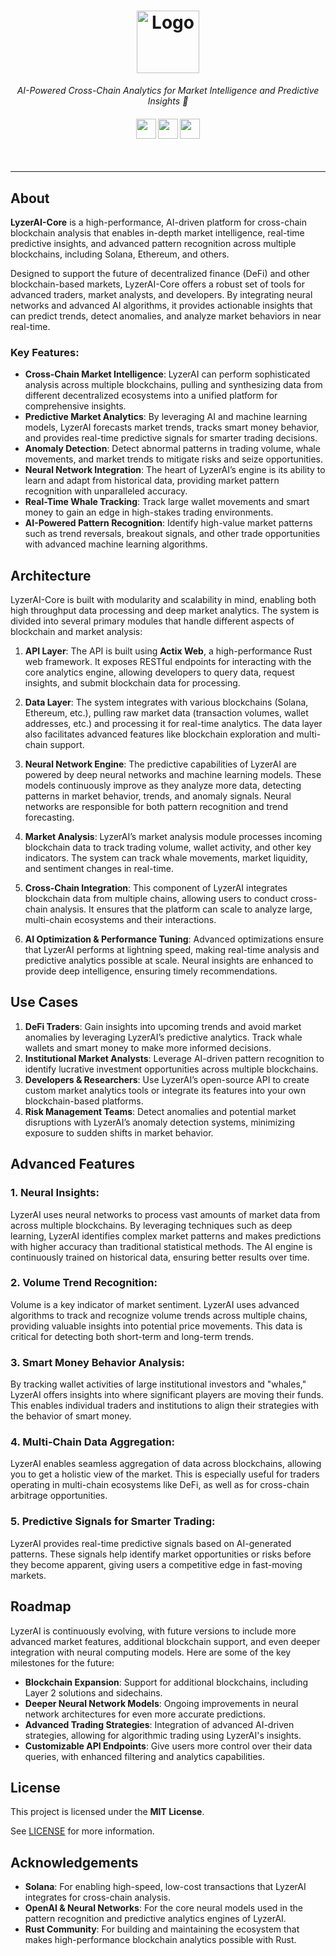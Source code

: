 <h1 align="center">
  <a href="https://github.com/LyzerAI/LyzerAI-Core">
    <!-- Logo placeholder, add logo image URL -->
    <img src="docs/images/logo.svg" alt="Logo" width="100" height="100">
  </a>
</h1>

<p align="center">
  <i align="center">AI-Powered Cross-Chain Analytics for Market Intelligence and Predictive Insights 🚀</i>
</p>

<h4 align="center">
   <img height="32" width="32" src="https://simpleicons.org/icons/solana.svg" />
  <img height="32" width="32" src="https://simpleicons.org/icons/rust.svg" />
  <img height="32" width="32" src="https://simpleicons.org/icons/javascript.svg" />
</h4>
<br />

---

## About

**LyzerAI-Core** is a high-performance, AI-driven platform for cross-chain blockchain analysis that enables in-depth market intelligence, real-time predictive insights, and advanced pattern recognition across multiple blockchains, including Solana, Ethereum, and others.

Designed to support the future of decentralized finance (DeFi) and other blockchain-based markets, LyzerAI-Core offers a robust set of tools for advanced traders, market analysts, and developers. By integrating neural networks and advanced AI algorithms, it provides actionable insights that can predict trends, detect anomalies, and analyze market behaviors in near real-time.

### Key Features:
- **Cross-Chain Market Intelligence**: LyzerAI can perform sophisticated analysis across multiple blockchains, pulling and synthesizing data from different decentralized ecosystems into a unified platform for comprehensive insights.
- **Predictive Market Analytics**: By leveraging AI and machine learning models, LyzerAI forecasts market trends, tracks smart money behavior, and provides real-time predictive signals for smarter trading decisions.
- **Anomaly Detection**: Detect abnormal patterns in trading volume, whale movements, and market trends to mitigate risks and seize opportunities.
- **Neural Network Integration**: The heart of LyzerAI’s engine is its ability to learn and adapt from historical data, providing market pattern recognition with unparalleled accuracy.
- **Real-Time Whale Tracking**: Track large wallet movements and smart money to gain an edge in high-stakes trading environments.
- **AI-Powered Pattern Recognition**: Identify high-value market patterns such as trend reversals, breakout signals, and other trade opportunities with advanced machine learning algorithms.

## Architecture

LyzerAI-Core is built with modularity and scalability in mind, enabling both high throughput data processing and deep market analytics. The system is divided into several primary modules that handle different aspects of blockchain and market analysis:

1. **API Layer**: The API is built using **Actix Web**, a high-performance Rust web framework. It exposes RESTful endpoints for interacting with the core analytics engine, allowing developers to query data, request insights, and submit blockchain data for processing.

2. **Data Layer**: The system integrates with various blockchains (Solana, Ethereum, etc.), pulling raw market data (transaction volumes, wallet addresses, etc.) and processing it for real-time analytics. The data layer also facilitates advanced features like blockchain exploration and multi-chain support.

3. **Neural Network Engine**: The predictive capabilities of LyzerAI are powered by deep neural networks and machine learning models. These models continuously improve as they analyze more data, detecting patterns in market behavior, trends, and anomaly signals. Neural networks are responsible for both pattern recognition and trend forecasting.

4. **Market Analysis**: LyzerAI’s market analysis module processes incoming blockchain data to track trading volume, wallet activity, and other key indicators. The system can track whale movements, market liquidity, and sentiment changes in real-time.

5. **Cross-Chain Integration**: This component of LyzerAI integrates blockchain data from multiple chains, allowing users to conduct cross-chain analysis. It ensures that the platform can scale to analyze large, multi-chain ecosystems and their interactions.

6. **AI Optimization & Performance Tuning**: Advanced optimizations ensure that LyzerAI performs at lightning speed, making real-time analysis and predictive analytics possible at scale. Neural insights are enhanced to provide deep intelligence, ensuring timely recommendations.

## Use Cases

1. **DeFi Traders**: Gain insights into upcoming trends and avoid market anomalies by leveraging LyzerAI’s predictive analytics. Track whale wallets and smart money to make more informed decisions.
2. **Institutional Market Analysts**: Leverage AI-driven pattern recognition to identify lucrative investment opportunities across multiple blockchains.
3. **Developers & Researchers**: Use LyzerAI’s open-source API to create custom market analytics tools or integrate its features into your own blockchain-based platforms.
4. **Risk Management Teams**: Detect anomalies and potential market disruptions with LyzerAI’s anomaly detection systems, minimizing exposure to sudden shifts in market behavior.

## Advanced Features

### 1. **Neural Insights**:
LyzerAI uses neural networks to process vast amounts of market data from across multiple blockchains. By leveraging techniques such as deep learning, LyzerAI identifies complex market patterns and makes predictions with higher accuracy than traditional statistical methods. The AI engine is continuously trained on historical data, ensuring better results over time.

### 2. **Volume Trend Recognition**:
Volume is a key indicator of market sentiment. LyzerAI uses advanced algorithms to track and recognize volume trends across multiple chains, providing valuable insights into potential price movements. This data is critical for detecting both short-term and long-term trends.

### 3. **Smart Money Behavior Analysis**:
By tracking wallet activities of large institutional investors and "whales," LyzerAI offers insights into where significant players are moving their funds. This enables individual traders and institutions to align their strategies with the behavior of smart money.

### 4. **Multi-Chain Data Aggregation**:
LyzerAI enables seamless aggregation of data across blockchains, allowing you to get a holistic view of the market. This is especially useful for traders operating in multi-chain ecosystems like DeFi, as well as for cross-chain arbitrage opportunities.

### 5. **Predictive Signals for Smarter Trading**:
LyzerAI provides real-time predictive signals based on AI-generated patterns. These signals help identify market opportunities or risks before they become apparent, giving users a competitive edge in fast-moving markets.

## Roadmap

LyzerAI is continuously evolving, with future versions to include more advanced market features, additional blockchain support, and even deeper integration with neural computing models. Here are some of the key milestones for the future:

- **Blockchain Expansion**: Support for additional blockchains, including Layer 2 solutions and sidechains.
- **Deeper Neural Network Models**: Ongoing improvements in neural network architectures for even more accurate predictions.
- **Advanced Trading Strategies**: Integration of advanced AI-driven strategies, allowing for algorithmic trading using LyzerAI's insights.
- **Customizable API Endpoints**: Give users more control over their data queries, with enhanced filtering and analytics capabilities.

## License

This project is licensed under the **MIT License**.

See [LICENSE](LICENSE) for more information.

## Acknowledgements

- **Solana**: For enabling high-speed, low-cost transactions that LyzerAI integrates for cross-chain analysis.
- **OpenAI & Neural Networks**: For the core neural models used in the pattern recognition and predictive analytics engines of LyzerAI.
- **Rust Community**: For building and maintaining the ecosystem that makes high-performance blockchain analytics possible with Rust.
